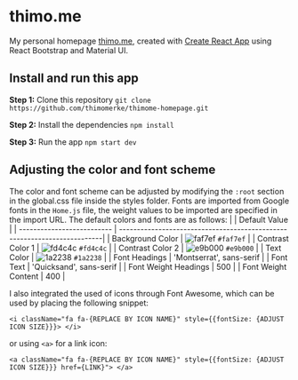 # thimo.me
My personal homepage [thimo.me](https://thimo.me), created with [Create React App](https://github.com/facebook/create-react-app) using React Bootstrap and Material UI.

## Install and run this app

**Step 1:** Clone this repository
`git clone https://github.com/thimomerke/thimome-homepage.git`

**Step 2:** Install the dependencies
`npm install`

**Step 3:** Run the app
`npm start dev`

## Adjusting the color and font scheme
The color and font scheme can be adjusted by modifying the `:root` section in the global.css file inside the styles folder.
Fonts are imported from Google fonts in the `Home.js` file, the weight values to be imported are specified in the import URL.
The default colors and fonts are as follows:
|                            | Default Value                                                            |
| -------------------------- | -------------------------------------------------------------------------|
| Background Color           | ![faf7ef](https://via.placeholder.com/10/faf7ef?text=+) `#faf7ef`        |
| Contrast Color 1           | ![fd4c4c](https://via.placeholder.com/10/fd4c4c?text=+) `#fd4c4c`        |
| Contrast Color 2           | ![e9b000](https://via.placeholder.com/10/e9b000?text=+) `#e9b000`        |
| Text Color                 | ![1a2238](https://via.placeholder.com/10/1a2238?text=+) `#1a2238`         |
| Font Headings              | 'Montserrat', sans-serif                                                 |
| Font Text                  | 'Quicksand', sans-serif                                                      |
| Font Weight Headings       | 500                                                                      |
| Font Weight Content        | 400                                                                      |

I also integrated the used of icons through Font Awesome, which can be used by placing the following snippet:

`<i className="fa fa-{REPLACE BY ICON NAME}" style={{fontSize: {ADJUST ICON SIZE}}}> </i>`

or using `<a>` for a link icon:

`<a className="fa fa-{REPLACE BY ICON NAME}" style={{fontSize: {ADJUST ICON SIZE}}} href={LINK}"> </a>`